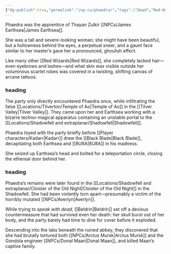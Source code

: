 ```yaml
---
{"dg-publish":true,"permalink":"/np-cs/phaedra/","tags":["Dead","Red-Wizards","The-Six"]}
---
```


Phaedra was the apprentice of Thayan Zulkir [[NPCs/James Earthsea\|James Earthsea]].

She was a tall and severe-looking woman; she might have been beautiful, but a hollowness behind the eyes, a perpetual sneer, and a gaunt face similar to her master’s gave her a pronounced, ghoulish affect.

Like many other [[Red Wizards\|Red Wizards]], she completely lacked hair—even eyebrows and lashes—and what skin was visible outside her voluminous scarlet robes was covered in a twisting, shifting canvas of arcane tattoos.

### heading 

The party only directly encountered Phaedra once, while infiltrating the false [[Locations/Tilverton/Temple of Ao\|Temple of Ao]] in the [[Tilver Valley\|Tilver Valley]]. They came upon her and Earthsea working with a bizarre techno-magical apparatus containing an unstable portal to the [[Locations/Shadowfell and extraplanar/Shadowfell\|Shadowfell]].

Phaedra toyed with the party briefly before [[Player characters/Kadarr\|Kadarr]] drew the [[Black Blade\|Black Blade]], decapitating both Earthsea and [[8U8A\|8U8A]] in his madness. 

She seized up Earthsea’s head and bolted for a teleportation circle, closing the ethereal door behind her.

### heading

Phaedra’s remains were later found in the [[Locations/Shadowfell and extraplanar/Cloister of the Old Night\|Cloister of the Old Night]] in the Shadowfell. She had been violently torn apart—presumably a victim of the horribly mutated [[NPCs/Averlyn\|Averlyn]].

While trying to *speak with dead*, [[Beldrin\|Beldrin]] set off a devious countermeasure that had survived even her death: her skull burst out of her body, and the party barely had time to dive for cover before it exploded.

Descending into the labs beneath the ruined abbey, they discovered that she had brutally tortured both [[NPCs/Arctus Mursk\|Arctus Mursk]] and the Gondola engineer [[NPCs/Donal Maan\|Donal Maan]], and killed Maan’s captive family.